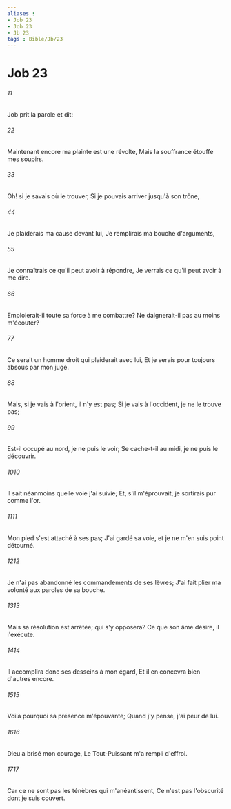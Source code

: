 ```yaml
---
aliases : 
- Job 23
- Job 23
- Jb 23
tags : Bible/Jb/23
---
```


# Job 23

###### 11
Job prit la parole et dit:
###### 22
Maintenant encore ma plainte est une révolte, Mais la souffrance étouffe mes soupirs.
###### 33
Oh! si je savais où le trouver, Si je pouvais arriver jusqu'à son trône,
###### 44
Je plaiderais ma cause devant lui, Je remplirais ma bouche d'arguments,
###### 55
Je connaîtrais ce qu'il peut avoir à répondre, Je verrais ce qu'il peut avoir à me dire.
###### 66
Emploierait-il toute sa force à me combattre? Ne daignerait-il pas au moins m'écouter?
###### 77
Ce serait un homme droit qui plaiderait avec lui, Et je serais pour toujours absous par mon juge.
###### 88
Mais, si je vais à l'orient, il n'y est pas; Si je vais à l'occident, je ne le trouve pas;
###### 99
Est-il occupé au nord, je ne puis le voir; Se cache-t-il au midi, je ne puis le découvrir.
###### 1010
Il sait néanmoins quelle voie j'ai suivie; Et, s'il m'éprouvait, je sortirais pur comme l'or.
###### 1111
Mon pied s'est attaché à ses pas; J'ai gardé sa voie, et je ne m'en suis point détourné.
###### 1212
Je n'ai pas abandonné les commandements de ses lèvres; J'ai fait plier ma volonté aux paroles de sa bouche.
###### 1313
Mais sa résolution est arrêtée; qui s'y opposera? Ce que son âme désire, il l'exécute.
###### 1414
Il accomplira donc ses desseins à mon égard, Et il en concevra bien d'autres encore.
###### 1515
Voilà pourquoi sa présence m'épouvante; Quand j'y pense, j'ai peur de lui.
###### 1616
Dieu a brisé mon courage, Le Tout-Puissant m'a rempli d'effroi.
###### 1717
Car ce ne sont pas les ténèbres qui m'anéantissent, Ce n'est pas l'obscurité dont je suis couvert.
